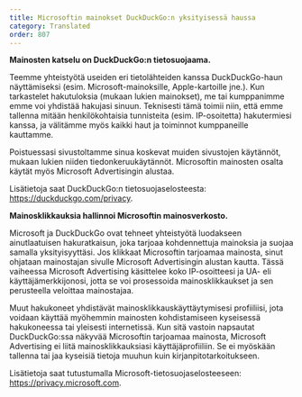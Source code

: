 ```yaml
---
title: Microsoftin mainokset DuckDuckGo:n yksityisessä haussa
category: Translated
order: 807
---
```


**Mainosten katselu on DuckDuckGo:n tietosuojaama.**

Teemme yhteistyötä useiden eri tietolähteiden kanssa DuckDuckGo-haun näyttämiseksi (esim. Microsoft-mainoksille, Apple-kartoille jne.). Kun tarkastelet hakutuloksia (mukaan lukien mainokset), me tai kumppanimme emme voi yhdistää hakujasi sinuun. Teknisesti tämä toimii niin, että emme tallenna mitään henkilökohtaisia tunnisteita (esim. IP-osoitetta) hakutermiesi kanssa, ja välitämme myös kaikki haut ja toiminnot kumppaneille kauttamme.

Poistuessasi sivustoltamme sinua koskevat muiden sivustojen käytännöt, mukaan lukien niiden tiedonkeruukäytännöt. Microsoftin mainosten osalta käytät myös Microsoft Advertisingin alustaa.

Lisätietoja saat DuckDuckGo:n tietosuojaselosteesta: <https://duckduckgo.com/privacy>.

**Mainosklikkauksia hallinnoi Microsoftin mainosverkosto.**

Microsoft ja DuckDuckGo ovat tehneet yhteistyötä luodakseen ainutlaatuisen hakuratkaisun, joka tarjoaa kohdennettuja mainoksia ja suojaa samalla yksityisyyttäsi. Jos klikkaat Microsoftin tarjoamaa mainosta, sinut ohjataan mainostajan sivulle Microsoft Advertisingin alustan kautta. Tässä vaiheessa Microsoft Advertising käsittelee koko IP-osoitteesi ja UA- eli käyttäjämerkkijonosi, jotta se voi prosessoida mainosklikkaukset ja sen perusteella veloittaa mainostajaa.

Muut hakukoneet yhdistävät mainosklikkauskäyttäytymisesi profiiliisi, jota voidaan käyttää myöhemmin mainosten kohdistamiseen kyseisessä hakukoneessa tai yleisesti internetissä. Kun sitä vastoin napsautat DuckDuckGo:ssa näkyvää Microsoftin tarjoamaa mainosta, Microsoft Advertising ei liitä mainosklikkauksiasi käyttäjäprofiiliin. Se ei myöskään tallenna tai jaa kyseisiä tietoja muuhun kuin kirjanpitotarkoitukseen.

Lisätietoja saat tutustumalla Microsoft-tietosuojaselosteeseen: <https://privacy.microsoft.com>.
